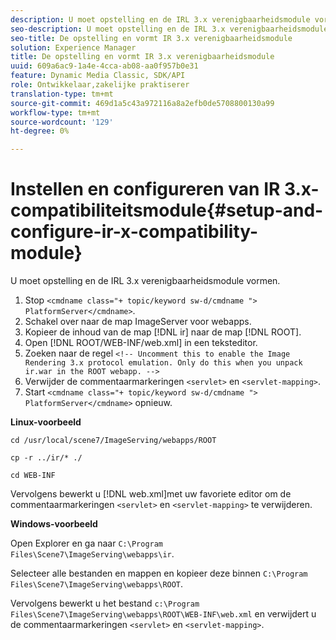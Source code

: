 ```yaml
---
description: U moet opstelling en de IRL 3.x verenigbaarheidsmodule vormen.
seo-description: U moet opstelling en de IRL 3.x verenigbaarheidsmodule vormen.
seo-title: De opstelling en vormt IR 3.x verenigbaarheidsmodule
solution: Experience Manager
title: De opstelling en vormt IR 3.x verenigbaarheidsmodule
uuid: 609a6ac9-1a4e-4cca-ab08-aa0f957b0e31
feature: Dynamic Media Classic, SDK/API
role: Ontwikkelaar,zakelijke praktiserer
translation-type: tm+mt
source-git-commit: 469d1a5c43a972116a8a2efb0de5708800130a99
workflow-type: tm+mt
source-wordcount: '129'
ht-degree: 0%

---
```



# Instellen en configureren van IR 3.x-compatibiliteitsmodule{#setup-and-configure-ir-x-compatibility-module}

U moet opstelling en de IRL 3.x verenigbaarheidsmodule vormen.

1. Stop `<cmdname class="+ topic/keyword sw-d/cmdname ">  PlatformServer</cmdname>`.
1. Schakel over naar de map ImageServer voor webapps.
1. Kopieer de inhoud van de map [!DNL ir] naar de map [!DNL ROOT].
1. Open [!DNL ROOT/WEB-INF/web.xml] in een teksteditor.
1. Zoeken naar de regel `<!-- Uncomment this to enable the Image Rendering 3.x protocol emulation. Only do this when you unpack ir.war in the ROOT webapp. -->`
1. Verwijder de commentaarmarkeringen `<servlet>` en `<servlet-mapping>`.
1. Start `<cmdname class="+ topic/keyword sw-d/cmdname ">  PlatformServer</cmdname>` opnieuw.

**Linux-voorbeeld**

`cd /usr/local/scene7/ImageServing/webapps/ROOT`

`cp -r ../ir/* ./`

`cd WEB-INF`

Vervolgens bewerkt u [!DNL web.xml]met uw favoriete editor om de commentaarmarkeringen `<servlet>` en `<servlet-mapping>` te verwijderen.

**Windows-voorbeeld**

Open Explorer en ga naar `C:\Program Files\Scene7\ImageServing\webapps\ir`.

Selecteer alle bestanden en mappen en kopieer deze binnen `C:\Program Files\Scene7\ImageServing\webapps\ROOT`.

Vervolgens bewerkt u het bestand `c:\Program Files\Scene7\ImageServing\webapps\ROOT\WEB-INF\web.xml` en verwijdert u de commentaarmarkeringen `<servlet>` en `<servlet-mapping>`.
